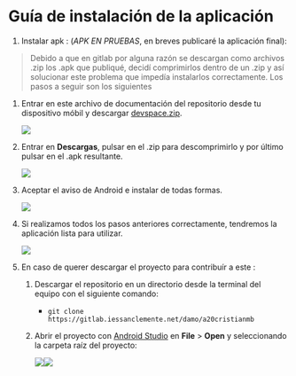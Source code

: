 # Guía de instalación de la aplicación
1. Instalar apk : (*APK EN PRUEBAS*, en breves publicaré la aplicación final):

> Debido a que en gitlab por alguna razón se descargan como archivos .zip los .apk que publiqué, decidí comprimirlos dentro de un .zip y así solucionar este problema que impedía instalarlos correctamente. Los pasos a seguir son los siguientes

   1. Entrar en este archivo de documentación del repositorio desde tu dispositivo móbil y descargar [devspace.zip](./devspace.zip). 

      ![](doc/img/installation_1.svg)

   2. Entrar en **Descargas**, pulsar en el .zip para descomprimirlo y por último pulsar en el .apk resultante. 

      ![](doc/img/installation_2.png)

   3. Aceptar el aviso de Android e instalar de todas formas.
      
      ![](doc/img/installation_3.png)

   4. Si realizamos todos los pasos anteriores correctamente, tendremos la aplicación lista para utilizar.

      ![](doc/img/installation_4.png)

   6. En caso de querer descargar el proyecto para contribuír a este :

      1. Descargar el repositorio en un directorio desde la terminal del equipo con el siguiente comando:
      
         * `git clone https://gitlab.iessanclemente.net/damo/a20cristianmb`

      2. Abrir el proyecto con [Android Studio](https://developer.android.com/studio) en **File** > **Open** y seleccionando la carpeta raíz del proyecto:

         ![](doc/img/android_studio_1.svg)![](doc/img/android_studio_2.svg)

